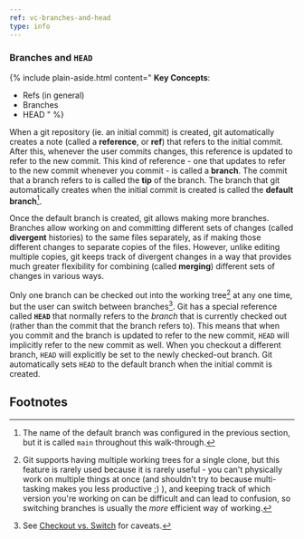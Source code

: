 ```yaml
---
ref: vc-branches-and-head
type: info
---
```


### Branches and `HEAD`

{% include plain-aside.html content="
**Key Concepts**:

- Refs (in general)
- Branches
- HEAD
" %}

When a git repository (ie. an initial commit) is created, git automatically creates a note (called a **reference**, or **ref**) that refers to the initial commit. After this, whenever the user commits changes, this reference is updated to refer to the new commit. This kind of reference - one that updates to refer to the new commit whenever you commit - is called a **branch**. The commit that a branch refers to is called the **tip** of the branch. The branch that git automatically creates when the initial commit is created is called the **default branch**[^1].

Once the default branch is created, git allows making more branches. Branches allow working on and committing different sets of changes (called **divergent** histories) to the same files separately, as if making those different changes to separate copies of the files. However, unlike editing multiple copies, git keeps track of divergent changes in a way that provides much greater flexibility for combining (called **merging**) different sets of changes in various ways.

Only one branch can be checked out into the working tree[^2] at any one time, but the user can switch between branches[^3]. Git has a special reference called **`HEAD`** that normally refers to the *branch* that is currently checked out (rather than the commit that the branch refers to). This means that when you commit and the branch is updated to refer to the new commit, `HEAD` will implicitly refer to the new commit as well. When you checkout a different branch, `HEAD` will explicitly be set to the newly checked-out branch. Git automatically sets `HEAD` to the default branch when the initial commit is created.

## Footnotes

[^1]: The name of the default branch was configured in the previous section, but it is called `main` throughout this walk-through.
[^2]: Git supports having multiple working trees for a single clone, but this feature is rarely used because it is rarely useful - you can't physically work on multiple things at once (and shouldn't try to because multi-tasking makes you less productive ;) ), and keeping track of which version you're working on can be difficult and can lead to confusion, so switching branches is usually the *more* efficient way of working.
[^3]: See [Checkout vs. Switch](#checkout-vs-switch) for caveats.
